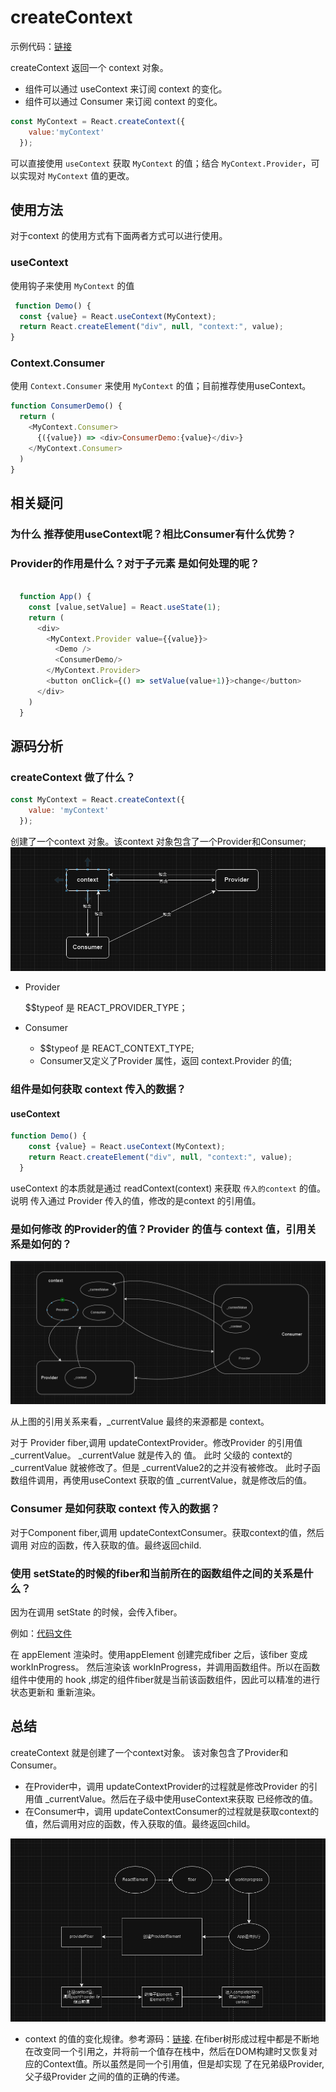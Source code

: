 # createContext
示例代码：[链接](./index.html)

createContext 返回一个 context 对象。
- 组件可以通过 useContext 来订阅 context 的变化。
- 组件可以通过 Consumer 来订阅 context 的变化。
```javascript
const MyContext = React.createContext({
    value:'myContext'
  });
```

可以直接使用 `useContext` 获取 `MyContext` 的值；结合 `MyContext.Provider`，可以实现对 `MyContext` 值的更改。

## 使用方法
对于context 的使用方式有下面两者方式可以进行使用。
### useContext
使用钩子来使用 `MyContext` 的值
```javascript
 function Demo() {
  const {value} = React.useContext(MyContext);
  return React.createElement("div", null, "context:", value);
}
```
### Context.Consumer
使用 `Context.Consumer` 来使用 `MyContext` 的值；目前推荐使用useContext。
```javascript
function ConsumerDemo() {
  return (
    <MyContext.Consumer>
      {({value}) => <div>ConsumerDemo:{value}</div>}
    </MyContext.Consumer>
  )
}
```

## 相关疑问
### 为什么 推荐使用useContext呢？相比Consumer有什么优势？
### Provider的作用是什么？对于子元素 是如何处理的呢？
```javascript

  function App() {
    const [value,setValue] = React.useState(1);
    return (
      <div>
        <MyContext.Provider value={{value}}>
          <Demo />
          <ConsumerDemo/>
        </MyContext.Provider>
        <button onClick={() => setValue(value+1)}>change</button>
      </div>
    )
  }
```

## 源码分析
### createContext 做了什么？
```javascript
const MyContext = React.createContext({
    value: 'myContext'
  });
```
创建了一个context 对象。该context 对象包含了一个Provider和Consumer;
![img.png](img.png)

- Provider

  $$typeof 是 REACT_PROVIDER_TYPE；

- Consumer

  - $$typeof 是 REACT_CONTEXT_TYPE;
  - Consumer又定义了Provider 属性，返回 context.Provider 的值;
### 组件是如何获取 context 传入的数据？
#### useContext
```javascript
function Demo() {
    const {value} = React.useContext(MyContext);
    return React.createElement("div", null, "context:", value);
  }
```
useContext 的本质就是通过 readContext(context) 来获取 `传入的context` 的值。
说明 传入通过 Provider 传入的值，修改的是context 的引用值。

### 是如何修改 的Provider的值？Provider 的值与 context 值，引用关系是如何的？
![img_1.png](img_1.png)

从上图的引用关系来看，_currentValue 最终的来源都是 context。

对于 Provider fiber,调用 updateContextProvider。修改Provider 的引用值 _currentValue。
_currentValue 就是传入的 值。 此时 父级的 context的 _currentValue 就被修改了。但是 _currentValue2的之并没有被修改。 
此时子函数组件调用，再使用useContext 获取的值 _currentValue，就是修改后的值。


### Consumer 是如何获取 context 传入的数据？
对于Component fiber,调用 updateContextConsumer。获取context的值，然后调用 对应的函数，传入获取的值。最终返回child.

### 使用 setState的时候的fiber和当前所在的函数组件之间的关系是什么？
因为在调用 setState 的时候，会传入fiber。

例如：[代码文件](./index.html)

在 appElement 渲染时。使用appElement 创建完成fiber 之后，该fiber 变成 workInProgress。
然后渲染该 workInProgress，并调用函数组件。所以在函数组件中使用的 hook ,绑定的组件fiber就是当前该函数组件，因此可以精准的进行状态更新和
重新渲染。

### 

## 总结
createContext 就是创建了一个context对象。
该对象包含了Provider和Consumer。

- 在Provider中，调用 updateContextProvider的过程就是修改Provider 的引用值 _currentValue。然后在子级中使用useContext来获取 已经修改的值。
- 在Consumer中，调用 updateContextConsumer的过程就是获取context的值，然后调用对应的函数，传入获取的值。最终返回child。

![img_2.png](img_2.png)
- context 的值的变化规律。参考源码：[链接](./index2.html).
  在fiber树形成过程中都是不断地在改变同一个引用之，并将前一个值存在栈中，然后在DOM构建时又恢复对应的Context值。所以虽然是同一个引用值，但是却实现
  了在兄弟级Provider,父子级Provider 之间的值的正确的传递。
